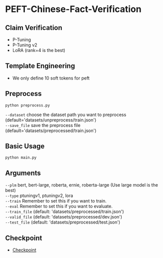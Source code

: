 # PEFT-Chinese-Fact-Verification
## Claim Verification
* P-Tuning
* P-Tuning v2
* LoRA (rank=4 is the best)
## Template Engineering
* We only define 10 soft tokens for peft
## Preprocess
    python preprocess.py 
`--dataset` choose the dataset path you want to preprocess (default='datasets/unpreprocess/train.json')   
`--save_file` save the preprocess file (default='datasets/preprocessed/train.json')  
## Basic Usage  
    python main.py    
## Arguments  
`--plm` bert, bert-large, roberta, ernie, roberta-large (Use large model is the best)  
`--type` ptuningv1, ptuningv2, lora  
`--train` Remember to set this if you want to train.    
`--eval` Remember to set this if you want to evaluate.   
`--train_file` (default: 'datasets/preprocessed/train.json')  
`--valid_file` (default: 'datasets/preprocessed/dev.json')  
`--test_file` (default: 'datasets/preprocessed/test.json')
## Checkpoint
* [Checkpoint](https://drive.google.com/file/d/15aBYds5C_APrGcfnX0NcUGf_o3_p0Ntn/view?usp=sharing)
